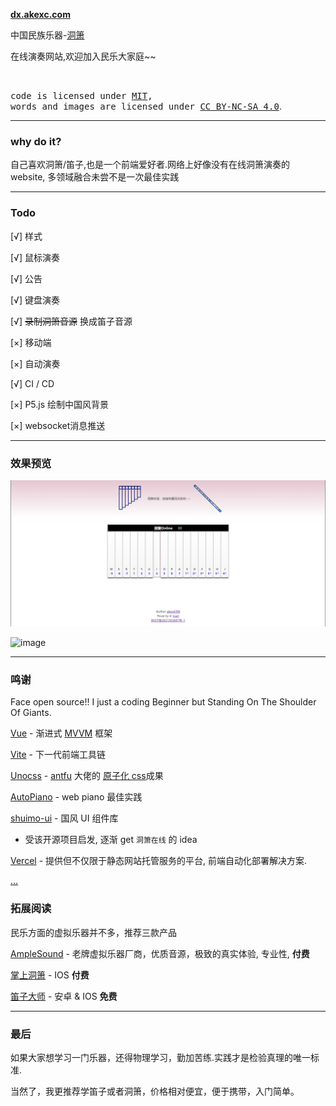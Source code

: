 **[dx.akexc.com](https://dx.akexc.com)**

中国民族乐器-[洞箫](https://baike.baidu.com/item/%E6%B4%9E%E7%AE%AB/512219)

在线演奏网站,欢迎加入民乐大家庭~~

<br>

<samp>code is licensed under <a href='./LICENSE'>MIT</a>,<br> words and images are licensed under <a href='https://creativecommons.org/licenses/by-nc-sa/4.0/'>CC BY-NC-SA 4.0</a></samp>.

---

### why do it?

自己喜欢洞箫/笛子,也是一个前端爱好者.网络上好像没有在线洞箫演奏的 website, 多领域融合未尝不是一次最佳实践

---

### Todo

[√] 样式

[√] 鼠标演奏

[√] 公告

[√] 键盘演奏

[√] <del>录制洞箫音源</del> 换成笛子音源

[×] 移动端

[×] 自动演奏

[√] CI / CD

[×] P5.js 绘制中国风背景

[×] websocket消息推送


---

### 效果预览

![洞箫在线](src/assets/images/dx.jpg)

![image](https://user-images.githubusercontent.com/64628135/194740931-e5bf6da7-6680-4a19-a614-353ecb7b1811.png)

---

### 鸣谢

Face open source!! I just a coding Beginner but Standing On The Shoulder Of Giants.

[Vue](https://cn.vuejs.org/) - 渐进式 [MVVM]() 框架

[Vite](https://vitejs.cn/) - 下一代前端工具链

[Unocss](https://uno.antfu.me/) - [antfu](https://antfu.me/) 大佬的 [原子化 css](https://css-tricks.com/lets-define-exactly-atomic-css/)成果

[AutoPiano](https://www.autopiano.cn/) - web piano 最佳实践

[shuimo-ui](https://github.com/janghood/shuimo-ui) - 国风 UI 组件库

- 受该开源项目启发, 逐渐 get `洞箫在线` 的 idea

[Vercel](https://vercel.com/) - 提供但不仅限于静态网站托管服务的平台, 前端自动化部署解决方案.

[...]()

### 拓展阅读

民乐方面的虚拟乐器并不多，推荐三款产品

[AmpleSound](https://www.amplesound.net/) - 老牌虚拟乐器厂商，优质音源，极致的真实体验, 专业性, **付费**

[掌上洞箫](https://apps.apple.com/cn/app/%E6%8E%8C%E4%B8%8A%E6%B4%9E%E7%AE%AB-%E4%B8%81%E6%99%93%E9%80%B5%E4%BB%A3%E8%A8%80/id1182217891) - IOS **付费**

[笛子大师](https://apps.apple.com/cn/app/%E7%AC%9B%E5%AD%90%E6%95%99%E7%BB%83/id1505941191) - 安卓 & IOS  **免费**

---

### 最后

如果大家想学习一门乐器，还得物理学习，勤加苦练.实践才是检验真理的唯一标准.

当然了，我更推荐学笛子或者洞箫，价格相对便宜，便于携带，入门简单。
